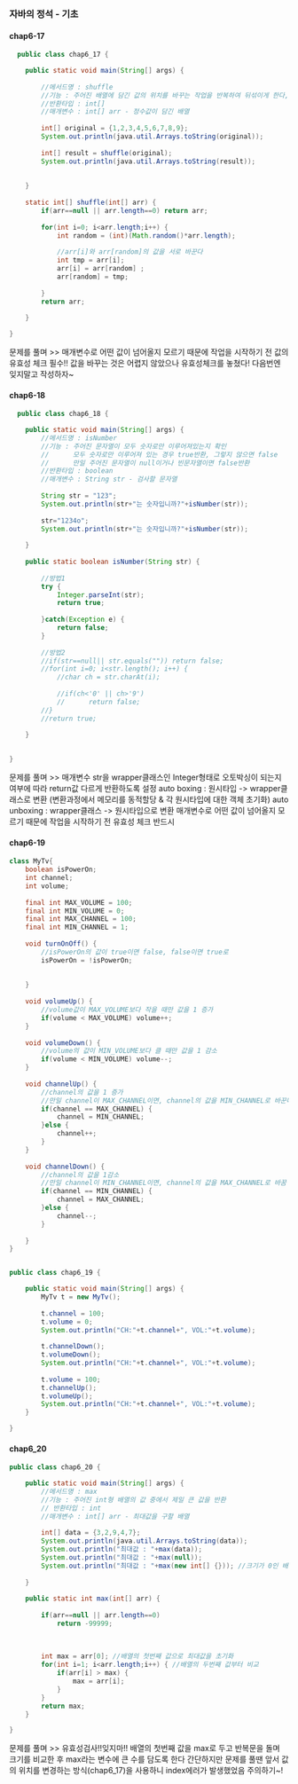### 자바의 정석 - 기초
#### chap6-17
```java
  public class chap6_17 {

	public static void main(String[] args) {
		
		//메서드명 : shuffle
		//기능 : 주어진 배열에 담긴 값의 위치를 바꾸는 작업을 반복하여 뒤섞이게 한다, 처리한 배열 반환
		//반환타입 : int[]
		//매개변수 : int[] arr - 정수값이 담긴 배열
		
		int[] original = {1,2,3,4,5,6,7,8,9};
		System.out.println(java.util.Arrays.toString(original));
		
		int[] result = shuffle(original);
		System.out.println(java.util.Arrays.toString(result));
		
		
	}
	
	static int[] shuffle(int[] arr) {
		if(arr==null || arr.length==0) return arr;
		
		for(int i=0; i<arr.length;i++) {
			int random = (int)(Math.random()*arr.length);
      
			//arr[i]와 arr[random]의 값을 서로 바꾼다
			int tmp = arr[i];
			arr[i] = arr[random] ;
			arr[random] = tmp;
			
		}
		return arr;
		
	}

}

```
문제를 풀며 >> 매개변수로 어떤 값이 넘어올지 모르기 때문에 작업을 시작하기 전 값의 유효성 체크 필수!!
값을 바꾸는 것은 어렵지 않았으나 유효성체크를 놓쳤다! 다음번엔 잊지말고 작성하자~

#### chap6-18
```java
  public class chap6_18 {

	public static void main(String[] args) {
		//메서드명 : isNumber
		//기능 : 주어진 문자열이 모두 숫자로만 이루어져있는지 확인
		//		모두 숫자로만 이루어져 있는 경우 true반환, 그렇지 않으면 false
		//		만일 주어진 문자열이 null이거나 빈문자열이면 false반환
		//반환타입 : boolean
		//매개변수 : String str - 검사할 문자열
		
		String str = "123";
		System.out.println(str+"는 숫자입니까?"+isNumber(str));
		
		str="1234o";
		System.out.println(str+"는 숫자입니까?"+isNumber(str));
		
	}
	
	public static boolean isNumber(String str) {
		
		//방법1
		try {
			Integer.parseInt(str);
			return true;
			
		}catch(Exception e) {
			return false;
		}
		
		//방법2
		//if(str==null|| str.equals("")) return false;
		//for(int i=0; i<str.length(); i++) {
			//char ch = str.charAt(i);
			
			//if(ch<'0' || ch>'9')
			//  	return false;
		//}
		//return true;
		
	}
	

}
```
문제를 풀며 >> 매개변수 str을 wrapper클래스인 Integer형태로 오토박싱이 되는지 여부에 따라 return값 다르게 반환하도록 설정
auto boxing : 원시타입 -> wrapper클래스로 변환 (변환과정에서 메모리를 동적할당 & 각 원시타입에 대한 객체 초기화)
auto unboxing : wrapper클래스 -> 원시타입으로 변환
매개변수로 어떤 값이 넘어올지 모르기 때문에 작업을 시작하기 전 유효성 체크 반드시


#### chap6-19

```java
class MyTv{
	boolean isPowerOn;
	int channel;
	int volume;
	
	final int MAX_VOLUME = 100;
	final int MIN_VOLUME = 0;
	final int MAX_CHANNEL = 100;
	final int MIN_CHANNEL = 1;
	
	void turnOnOff() {
		//isPowerOn의 값이 true이면 false, false이면 true로
		isPowerOn = !isPowerOn;
		
		
	}
	
	void volumeUp() {
		//volume값이 MAX_VOLUME보다 작을 때만 값을 1 증가
		if(volume < MAX_VOLUME) volume++;
	}
	
	void volumeDown() {
		//volume의 값이 MIN_VOLUME보다 클 때만 값을 1 감소
		if(volume < MIN_VOLUME) volume--;
	}
	
	void channelUp() {
		//channel의 값을 1 증가
		//만일 channel이 MAX_CHANNEL이면, channel의 값을 MIN_CHANNEL로 바꾼다
		if(channel == MAX_CHANNEL) {
			channel = MIN_CHANNEL;
		}else {
			channel++;
		}
	}
	
	void channelDown() {
		//channel의 값을 1감소
		//만일 channel이 MIN_CHANNEL이면, channel의 값을 MAX_CHANNEL로 바꿈
		if(channel == MIN_CHANNEL) {
			channel = MAX_CHANNEL;
		}else {
			channel--;
		}
		
	}
}


public class chap6_19 {

	public static void main(String[] args) {
		MyTv t = new MyTv();
		
		t.channel = 100;
		t.volume = 0;
		System.out.println("CH:"+t.channel+", VOL:"+t.volume);
		
		t.channelDown();
		t.volumeDown();
		System.out.println("CH:"+t.channel+", VOL:"+t.volume);
		
		t.volume = 100;
		t.channelUp();
		t.volumeUp();
		System.out.println("CH:"+t.channel+", VOL:"+t.volume);
	}

}
```


#### chap6_20
```java
public class chap6_20 {

	public static void main(String[] args) {
		//메서드명 : max
		//기능 : 주어진 int형 배열의 값 중에서 제일 큰 값을 반환
		// 반환타입 : int
		//매개변수 : int[] arr - 최대값을 구할 배열
		
		int[] data = {3,2,9,4,7};
		System.out.println(java.util.Arrays.toString(data));
		System.out.println("최대값 : "+max(data));
		System.out.println("최대값 : "+max(null));
		System.out.println("최대값 : "+max(new int[] {})); //크기가 0인 배열
		
	}
	
	public static int max(int[] arr) {
		
		if(arr==null || arr.length==0)
			return -99999;
		
		
		
		int max = arr[0]; //배열의 첫번째 값으로 최대값을 초기화
		for(int i=1; i<arr.length;i++) { //배열의 두번째 값부터 비교
			if(arr[i] > max) {
				max = arr[i];
			}				
		}
		return max;
	}

}
```

문제를 풀며 >> 유효성검사!!잊지마!!
배열의 첫번째 값을 max로 두고 반복문을 돌며 크기를 비교한 후 max라는 변수에 큰 수를 담도록 한다
간단하지만 문제를 풀땐 앞서 값의 위치를 변경하는 방식(chap6_17)을 사용하니 index에러가 발생했었음 주의하기~! 
